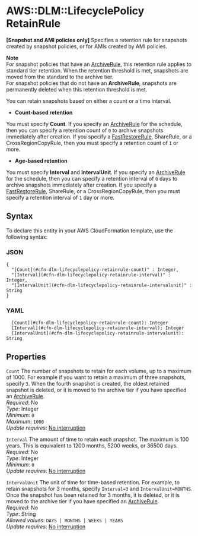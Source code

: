 # AWS::DLM::LifecyclePolicy RetainRule<a name="aws-properties-dlm-lifecyclepolicy-retainrule"></a>

 **\[Snapshot and AMI policies only\]** Specifies a retention rule for snapshots created by snapshot policies, or for AMIs created by AMI policies\.

**Note**  
For snapshot policies that have an [ArchiveRule](https://docs.aws.amazon.com/AWSCloudFormation/latest/UserGuide/aws-properties-dlm-lifecyclepolicy-schedule.html#cfn-dlm-lifecyclepolicy-schedule-archiverule), this retention rule applies to standard tier retention\. When the retention threshold is met, snapshots are moved from the standard to the archive tier\.  
For snapshot policies that do not have an **ArchiveRule**, snapshots are permanently deleted when this retention threshold is met\.

You can retain snapshots based on either a count or a time interval\.
+  **Count\-based retention** 

  You must specify **Count**\. If you specify an [ArchiveRule](https://docs.aws.amazon.com/AWSCloudFormation/latest/UserGuide/aws-properties-dlm-lifecyclepolicy-schedule.html#cfn-dlm-lifecyclepolicy-schedule-archiverule) for the schedule, then you can specify a retention count of `0` to archive snapshots immediately after creation\. If you specify a [FastRestoreRule](https://docs.aws.amazon.com/AWSCloudFormation/latest/UserGuide/aws-properties-dlm-lifecyclepolicy-schedule.html#cfn-dlm-lifecyclepolicy-schedule-fastrestorerule), ShareRule, or a CrossRegionCopyRule, then you must specify a retention count of `1` or more\.
+  **Age\-based retention** 

  You must specify **Interval** and **IntervalUnit**\. If you specify an [ArchiveRule](https://docs.aws.amazon.com/AWSCloudFormation/latest/UserGuide/aws-properties-dlm-lifecyclepolicy-schedule.html#cfn-dlm-lifecyclepolicy-schedule-archiverule) for the schedule, then you can specify a retention interval of `0` days to archive snapshots immediately after creation\. If you specify a [FastRestoreRule](https://docs.aws.amazon.com/AWSCloudFormation/latest/UserGuide/aws-properties-dlm-lifecyclepolicy-schedule.html#cfn-dlm-lifecyclepolicy-schedule-fastrestorerule), ShareRule, or a CrossRegionCopyRule, then you must specify a retention interval of `1` day or more\.

## Syntax<a name="aws-properties-dlm-lifecyclepolicy-retainrule-syntax"></a>

To declare this entity in your AWS CloudFormation template, use the following syntax:

### JSON<a name="aws-properties-dlm-lifecyclepolicy-retainrule-syntax.json"></a>

```
{
  "[Count](#cfn-dlm-lifecyclepolicy-retainrule-count)" : Integer,
  "[Interval](#cfn-dlm-lifecyclepolicy-retainrule-interval)" : Integer,
  "[IntervalUnit](#cfn-dlm-lifecyclepolicy-retainrule-intervalunit)" : String
}
```

### YAML<a name="aws-properties-dlm-lifecyclepolicy-retainrule-syntax.yaml"></a>

```
  [Count](#cfn-dlm-lifecyclepolicy-retainrule-count): Integer
  [Interval](#cfn-dlm-lifecyclepolicy-retainrule-interval): Integer
  [IntervalUnit](#cfn-dlm-lifecyclepolicy-retainrule-intervalunit): String
```

## Properties<a name="aws-properties-dlm-lifecyclepolicy-retainrule-properties"></a>

`Count`  <a name="cfn-dlm-lifecyclepolicy-retainrule-count"></a>
The number of snapshots to retain for each volume, up to a maximum of 1000\. For example if you want to retain a maximum of three snapshots, specify `3`\. When the fourth snapshot is created, the oldest retained snapshot is deleted, or it is moved to the archive tier if you have specified an [ArchiveRule](https://docs.aws.amazon.com/AWSCloudFormation/latest/UserGuide/aws-properties-dlm-lifecyclepolicy-schedule.html#cfn-dlm-lifecyclepolicy-schedule-archiverule)\.  
*Required*: No  
*Type*: Integer  
*Minimum*: `0`  
*Maximum*: `1000`  
*Update requires*: [No interruption](https://docs.aws.amazon.com/AWSCloudFormation/latest/UserGuide/using-cfn-updating-stacks-update-behaviors.html#update-no-interrupt)

`Interval`  <a name="cfn-dlm-lifecyclepolicy-retainrule-interval"></a>
The amount of time to retain each snapshot\. The maximum is 100 years\. This is equivalent to 1200 months, 5200 weeks, or 36500 days\.  
*Required*: No  
*Type*: Integer  
*Minimum*: `0`  
*Update requires*: [No interruption](https://docs.aws.amazon.com/AWSCloudFormation/latest/UserGuide/using-cfn-updating-stacks-update-behaviors.html#update-no-interrupt)

`IntervalUnit`  <a name="cfn-dlm-lifecyclepolicy-retainrule-intervalunit"></a>
The unit of time for time\-based retention\. For example, to retain snapshots for 3 months, specify `Interval=3` and `IntervalUnit=MONTHS`\. Once the snapshot has been retained for 3 months, it is deleted, or it is moved to the archive tier if you have specified an [ArchiveRule](https://docs.aws.amazon.com/AWSCloudFormation/latest/UserGuide/aws-properties-dlm-lifecyclepolicy-schedule.html#cfn-dlm-lifecyclepolicy-schedule-archiverule)\.  
*Required*: No  
*Type*: String  
*Allowed values*: `DAYS | MONTHS | WEEKS | YEARS`  
*Update requires*: [No interruption](https://docs.aws.amazon.com/AWSCloudFormation/latest/UserGuide/using-cfn-updating-stacks-update-behaviors.html#update-no-interrupt)